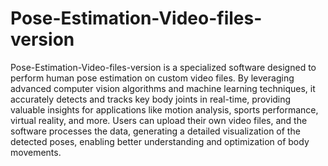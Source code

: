 # Pose-Estimation-Video-files-version
Pose-Estimation-Video-files-version is a specialized software designed to perform human pose estimation on custom video files. By leveraging advanced computer vision algorithms and machine learning techniques, it accurately detects and tracks key body joints in real-time, providing valuable insights for applications like motion analysis, sports performance, virtual reality, and more. Users can upload their own video files, and the software processes the data, generating a detailed visualization of the detected poses, enabling better understanding and optimization of body movements.
